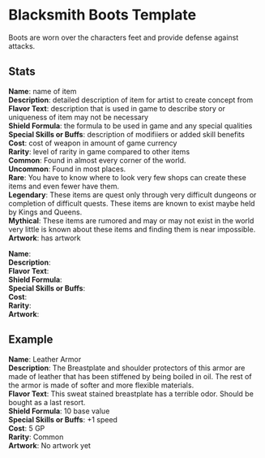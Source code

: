 # Blacksmith Boots Template

Boots are worn over the characters feet and provide defense against attacks.   

## Stats
**Name**: name of item   
**Description**: detailed description of item for artist to create concept from   
**Flavor Text**: description that is used in game to describe story or uniqueness of item may not be necessary  
**Shield Formula**: the formula to be used in game and any special qualities  
**Special Skills or Buffs**: description of modifiiers or added skill benefits  
**Cost**: cost of weapon in amount of game currency  
**Rarity**: level of rarity in game compared to other items  
    **Common**: Found in almost every corner of the world.  
    **Uncommon**: Found in most places.  
    **Rare**: You have to know where to look very few shops can create these items and even fewer have them.  
    **Legendary**: These items are quest only through very difficult dungeons or completion of difficult quests. These items are known to exist maybe held by Kings and Queens.   
    **Mythical**: These items are rumored and may or may not exist in the world very little is known about these items and finding them is near impossible.  
**Artwork**: has artwork  

**Name**:      
**Description**:      
**Flavor Text**:    
**Shield Formula**:    
**Special Skills or Buffs**:  
**Cost**:  
**Rarity**:  
**Artwork**:  

## Example
**Name**: Leather Armor   
**Description**: The Breastplate and shoulder protectors of this armor are made of leather that has been stiffened by being boiled in oil. The rest of the armor is made of softer and more flexible materials.   
**Flavor Text**: This sweat stained breastplate has a terrible odor. Should be bought as a last resort.       
**Shield Formula**: 10 base value      
**Special Skills or Buffs**: +1 speed    
**Cost**:  5 GP  
**Rarity**:  Common   
**Artwork**:  No artwork yet   

